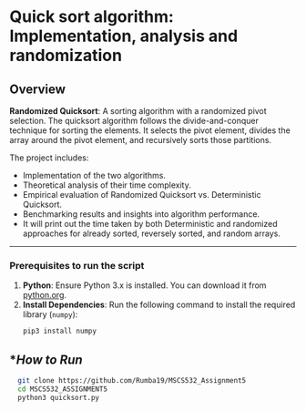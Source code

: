 #  Quick sort algorithm: Implementation, analysis and randomization

## **Overview**
 
 **Randomized Quicksort**: A sorting algorithm with a randomized pivot selection.
 The quicksort algorithm follows the divide-and-conquer technique for sorting the elements. It selects the pivot element, divides the array around the pivot element, and recursively sorts those partitions. 
 
The project includes:
- Implementation of the two algorithms.
- Theoretical analysis of their time complexity.
- Empirical evaluation of Randomized Quicksort vs. Deterministic Quicksort.
- Benchmarking results and insights into algorithm performance.
- It will print out the time taken by both Deterministic and randomized approaches for already sorted, reversely sorted, and random arrays. 

---

### **Prerequisites to run the script**
1. **Python**: Ensure Python 3.x is installed. You can download it from [python.org](https://www.python.org/).
2. **Install Dependencies**: Run the following command to install the required library (`numpy`):
   ```bash
   pip3 install numpy

## **How to Run*
  ```bash
    git clone https://github.com/Rumba19/MSCS532_Assignment5
    cd MSCS532_ASSIGNMENT5
    python3 quicksort.py

